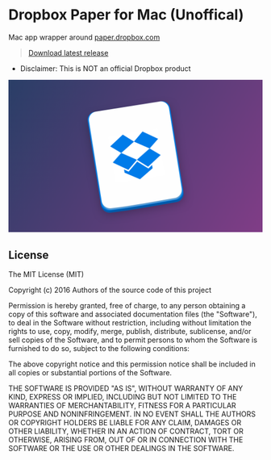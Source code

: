 # Dropbox Paper for Mac (Unoffical)
Mac app wrapper around [paper.dropbox.com](https://paper.dropbox.com)

> [Download latest release](https://github.com/mituoh/Dropbox-Paper-Mac/releases/download/v1.0/Dropbox.Paper.app.zip)<br>

- Disclaimer: This is NOT an official Dropbox product

![Dropbox Paper for Mac Icon](paper.png)

## License

The MIT License (MIT)

Copyright (c) 2016 Authors of the source code of this project

Permission is hereby granted, free of charge, to any person obtaining a copy
of this software and associated documentation files (the "Software"), to deal
in the Software without restriction, including without limitation the rights
to use, copy, modify, merge, publish, distribute, sublicense, and/or sell
copies of the Software, and to permit persons to whom the Software is
furnished to do so, subject to the following conditions:

The above copyright notice and this permission notice shall be included in all
copies or substantial portions of the Software.

THE SOFTWARE IS PROVIDED "AS IS", WITHOUT WARRANTY OF ANY KIND, EXPRESS OR
IMPLIED, INCLUDING BUT NOT LIMITED TO THE WARRANTIES OF MERCHANTABILITY,
FITNESS FOR A PARTICULAR PURPOSE AND NONINFRINGEMENT. IN NO EVENT SHALL THE
AUTHORS OR COPYRIGHT HOLDERS BE LIABLE FOR ANY CLAIM, DAMAGES OR OTHER
LIABILITY, WHETHER IN AN ACTION OF CONTRACT, TORT OR OTHERWISE, ARISING FROM,
OUT OF OR IN CONNECTION WITH THE SOFTWARE OR THE USE OR OTHER DEALINGS IN THE
SOFTWARE.
